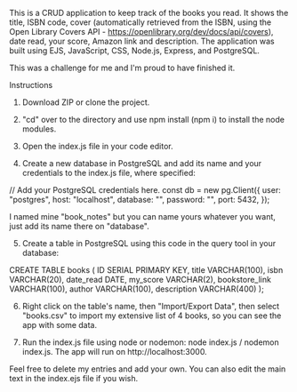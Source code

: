 This is a CRUD application to keep track of the books you read. It shows the title, ISBN code, cover (automatically retrieved from the ISBN, using the Open Library Covers API - https://openlibrary.org/dev/docs/api/covers), date read, your score, Amazon link and description. The application was built using EJS, JavaScript, CSS, Node.js, Express, and PostgreSQL.

This was a challenge for me and I'm proud to have finished it.

Instructions
1. Download ZIP or clone the project.

2. "cd" over to the directory and use npm install (npm i) to install the node modules.

3. Open the index.js file in your code editor.

4. Create a new database in PostgreSQL and add its name and your credentials to the index.js file, where specified:

// Add your PostgreSQL credentials here.
const db = new pg.Client({
    user: "postgres",
    host: "localhost",
    database: "",
    password: "",
    port: 5432,
});

I named mine "book_notes" but you can name yours whatever you want, just add its name there on "database".

5. Create a table in PostgreSQL using this code in the query tool in your database:

CREATE TABLE books (
	ID SERIAL PRIMARY KEY,
	title VARCHAR(100),
	isbn VARCHAR(20),
	date_read DATE,
	my_score VARCHAR(2),
	bookstore_link VARCHAR(100),
	author VARCHAR(100),
	description VARCHAR(400)
);

6. Right click on the table's name, then "Import/Export Data", then select "books.csv" to import my extensive list of 4 books, so you can see the app with some data.

7. Run the index.js file using node or nodemon: node index.js / nodemon index.js. The app will run on http://localhost:3000.

Feel free to delete my entries and add your own. You can also edit the main text in the index.ejs file if you wish.

